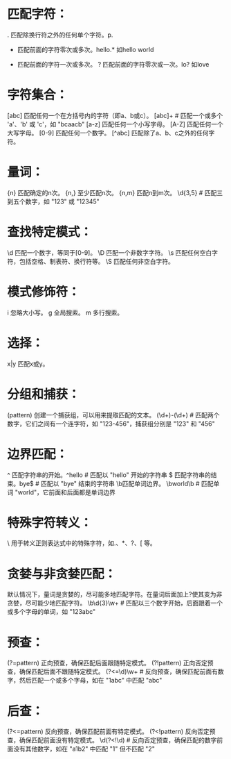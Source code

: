 # 匹配字符：
. 匹配除换行符之外的任何单个字符。p.
* 匹配前面的字符零次或多次。hello.*  如hello world
+ 匹配前面的字符一次或多次。
? 匹配前面的字符零次或一次。lo? 如love

# 字符集合：
[abc] 匹配任何一个在方括号内的字符（即a、b或c）。
[abc]+   # 匹配一个或多个 'a'、'b' 或 'c'，如 "bcaacb"
[a-z] 匹配任何一个小写字母。
[A-Z] 匹配任何一个大写字母。
[0-9] 匹配任何一个数字。
[^abc] 匹配除了a、b、c之外的任何字符。
# 量词：
{n} 匹配确定的n次。
{n,} 至少匹配n次。
{n,m} 匹配n到m次。
\d{3,5}  # 匹配三到五个数字，如 "123" 或 "12345"

# 查找特定模式：
\d 匹配一个数字，等同于[0-9]。
\D 匹配一个非数字字符。
\s 匹配任何空白字符，包括空格、制表符、换行符等。
\S 匹配任何非空白字符。
# 模式修饰符：
i 忽略大小写。
g 全局搜索。
m 多行搜索。
# 选择：
x|y 匹配x或y。



# 分组和捕获：
(pattern) 创建一个捕获组，可以用来提取匹配的文本。
(\d+)-(\d+)   # 匹配两个数字，它们之间有一个连字符，如 "123-456"，捕获组分别是 "123" 和 "456"

# 边界匹配：

^ 匹配字符串的开始。^hello   # 匹配以 "hello" 开始的字符串
$ 匹配字符串的结束。bye$     # 匹配以 "bye" 结束的字符串
\b匹配单词边界。  \bworld\b # 匹配单词 "world"，它前面和后面都是单词边界

# 特殊字符转义：

\ 用于转义正则表达式中的特殊字符，如.、*、?、[ 等。
# 贪婪与非贪婪匹配：

默认情况下，量词是贪婪的，尽可能多地匹配字符。在量词后面加上?使其变为非贪婪，尽可能少地匹配字符。
\b\d{3}\w+   # 匹配以三个数字开始，后面跟着一个或多个字母的单词，如 "123abc"



# 预查：

(?=pattern) 正向预查，确保匹配后面跟随特定模式。
(?!pattern) 正向否定预查，确保匹配后面不跟随特定模式。
(?<=\d)\w+   # 反向预查，确保匹配前面有数字，然后匹配一个或多个字母，如在 "1abc" 中匹配 "abc"
# 后查：

(?<=pattern) 反向预查，确保匹配前面有特定模式。
(?<!pattern) 反向否定预查，确保匹配前面没有特定模式。
\d(?<!\d)   # 反向否定预查，确保匹配的数字前面没有其他数字，如在 "a1b2" 中匹配 "1" 但不匹配 "2"

